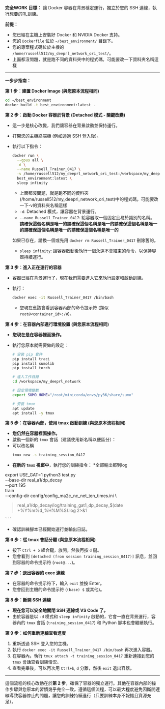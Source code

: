 
**完全WORK**
**目標：** 讓 Docker 容器在背景穩定運行，獨立於您的 SSH 連線，執行想要的RL訓練。

**前提：**

* 您已經在主機上安裝好 Docker 和 NVIDIA Docker 支持。
* 您的 `Dockerfile` 位於 `~/best_environment/` 目錄下。
* 您的專案程式碼位於主機的 `/home/russell512/my_deeprl_network_ori_test/`。
* 上面都沒問題，就是跑不同的資料夾中的程式碼，可能要改一下資料夾名稱這樣
---

**一步步指南：**

**第 1 步：建置 Docker Image (與您原本流程相同)**

```bash
cd ~/best_environment
docker build -t best_environment:latest .
```

**第 2 步：啟動 Docker 容器於背景 (Detached 模式 - 關鍵改變)**

* 這一步是核心改變，我們讓容器在背景啟動並保持運行。
* 打開您的主機終端機 (例如透過 SSH 登入後)。
* 執行以下指令：

    ```bash
    docker run \
      --gpus all \
      -d \
      --name Russell_Trainer_0417 \
      -v /home/russell512/my_deeprl_network_ori_test:/workspace/my_deeprl_network \
      best_environment:latest \
      sleep infinity
    ```
    * 上面都沒問題，就是跑不同的資料夾(/home/russell512/my_deeprl_network_ori_test)中的程式碼，可能要改一下-v的資料夾名稱這樣
    * `-d`: Detached 模式，讓容器在背景運行。 
    * `--name Russell_Trainer_0417`: 給容器取一個固定且易於識別的名稱。
    **請確保這個名稱是唯一的****請確保這個名稱是唯一的****請確保這個名稱是唯一的****請確保這個名稱是唯一的****請確保這個名稱是唯一的**
    
    如果已存在，請換一個或先用 `docker rm Russell_Trainer_0417` 刪除舊的。
    * `sleep infinity`: 讓容器啟動後執行一個永遠不會結束的命令，以保持容器持續運行。

**第 3 步：進入正在運行的容器**

* 容器已經在背景運行了，現在我們需要進入它來執行設定和啟動訓練。
* 執行：

    ```bash
    docker exec -it Russell_Trainer_0417 /bin/bash
    ```
    * 您現在應該會看到容器內部的命令提示符 (類似 `root@<container_id>:/#`)。

**第 4 步：在容器內部進行環境設置 (與您原本流程相同)**

* **您現在是在容器裡面操作。**
* 執行您原本就需要做的設定：

    ```bash
    # 安裝 pip 套件
    pip install traci
    pip install sumolib
    pip install torch

    # 進入工作目錄
    cd /workspace/my_deeprl_network

    # 設定環境變數
    export SUMO_HOME="/root/miniconda/envs/py36/share/sumo" 

    # 安裝 tmux
    apt update
    apt install -y tmux
    ```

**第 5 步：在容器內部，使用 tmux 啟動訓練 (與您原本流程相同)**

* **您仍然在容器裡面操作。**
* 啟動一個新的 `tmux` 會話（建議使用新名稱以便區分）：
* 可以改名稱
    ```bash
    tmux new -s training_session_0417
    ```
* **在新的 `tmux` 視窗中**，執行您的訓練指令：
*全部輸出都到log

export USE_GAT=1
python3 test.py \
  --base-dir real_a1/dp_decay \
  --port 195 \
  train \
  --config-dir config/config_ma2c_nc_net_ten_times.ini \
  > real_a1/dp_decay/log/training_gat1_dp_decay_$(date +%Y%m%d_%H%M%S).log 2>&1

    ```
* 確認訓練腳本已經開始運行並輸出日誌。

**第 6 步：從 tmux 會話分離 (與您原本流程相同)**

* 按下 `Ctrl + b` 組合鍵，放開，然後再按 `d` 鍵。
* 您會看到 `[detached (from session training_session_0417)]` 訊息，並回到容器的命令提示符 (`root@...`)。

**第 7 步：退出容器的 exec 連線**

* 在容器的命令提示符下，輸入 `exit` 並按 Enter。
* 您會回到主機的命令提示符 (`(base) $` 或其他)。

**第 8 步：斷開 SSH 連線**

* **現在您可以安全地關閉 SSH 連線或 VS Code 了。**
* 由於容器是以 `-d` 模式和 `sleep infinity` 啟動的，它會一直在背景運行，容器內的 `tmux` 會話 (`training_session_0417`) 和 Python 腳本也會繼續執行。

**第 9 步：如何重新連線查看進度**

1.  重新透過 SSH 登入您的主機。
2.  執行 `docker exec -it Russell_Trainer_0417 /bin/bash` 再次進入容器。
3.  在容器內，執行 `tmux attach -t training_session_0417` 重新連接到您的 `tmux` 會話查看訓練情況。
4.  查看完畢後，可以再次用 `Ctrl+b`, `d` 分離，然後 `exit` 退出容器。

---

這個流程的核心改動在於**第 2 步**，確保了容器的獨立運行。其他在容器內部的操作步驟與您原本的習慣幾乎完全一致。遵循這個流程，可以最大程度避免因斷開連線導致容器停止的問題，讓您的訓練持續進行（只要訓練本身不報錯且資源充足）。